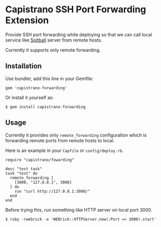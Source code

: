 # Capistrano SSH Port Forwarding Extension

Provide SSH port forwarding while deploying so that we can call
local service like [Spitball](https://github.com/freels/spitball) server from remote hosts.

Currently it supports only remote forwarding.

## Installation

Use bundler, add this line in your Gemfile:

    gem 'capistrano-forwarding'

Or install it yourself as:

    $ gem install capistrano-forwarding

## Usage

Currently it provides only `remote_forwarding` configuration
which is forwarding remote ports from remote hosts to local.

Here is an example in your `Capfile` or `config/deploy.rb`.

    require "capistrano/fowarding"

    desc "test task"
    task "test" do
      remote_forwarding [
        [3000, "127.0.0.1", 3000]
      ] do
        run "curl http://127.0.0.1:3000/"
      end
    end

Before trying this, run something like HTTP server on local port 3000.

    $ ruby -rwebrick -e 'WEBrick::HTTPServer.new(:Port => 3000).start'

